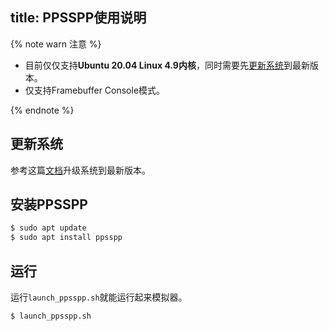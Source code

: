 title: PPSSPP使用说明
---

{% note warn 注意 %}

* 目前仅仅支持**Ubuntu 20.04 Linux 4.9内核**，同时需要先[更新系统](/android/zh-cn/vim1/HowToUpgradeTheSystem.html)到最新版本。
* 仅支持Framebuffer Console模式。

{% endnote %}

## 更新系统

参考这篇[文档](/android/zh-cn/vim1/HowToUpgradeTheSystem.html)升级系统到最新版本。


## 安装PPSSPP

```sh
$ sudo apt update
$ sudo apt install ppsspp
```

## 运行

运行`launch_ppsspp.sh`就能运行起来模拟器。

```sh
$ launch_ppsspp.sh
```


